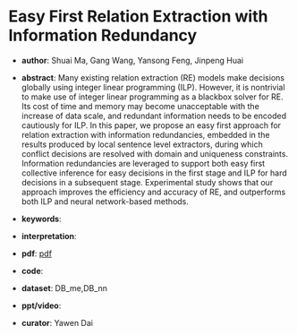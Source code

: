 # Easy First Relation Extraction with Information Redundancy

- **author**: Shuai Ma, Gang Wang, Yansong Feng, Jinpeng Huai

- **abstract**: Many existing relation extraction (RE) models make decisions globally using integer linear programming (ILP). However, it is nontrivial to make use of integer linear programming as a blackbox solver for RE. Its cost of time and memory may become unacceptable with the increase of data scale, and redundant information needs to be encoded cautiously for ILP. In this paper, we propose an easy first approach for relation extraction with information redundancies, embedded in the results produced by local sentence level extractors, during which conflict decisions are resolved with domain and uniqueness constraints. Information redundancies are leveraged to support both easy first collective inference for easy decisions in the first stage and ILP for hard decisions in a subsequent stage. Experimental study shows that our approach improves the efficiency and accuracy of RE, and outperforms both ILP and neural network-based methods. 

- **keywords**:

- **interpretation**:

- **pdf**: [pdf]( https://www.aclweb.org/anthology/D19-1398.pdf )

- **code**: 

- **dataset**: DB_me,DB_nn

- **ppt/video**:

- **curator**: Yawen Dai